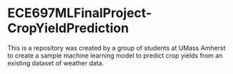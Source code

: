 # ECE697MLFinalProject-CropYieldPrediction
This is a repository was created by a group of students at UMass Amherst to create a sample machine learning model to predict crop yields from an existing dataset of weather data.
